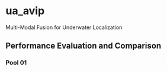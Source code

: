 # ua_avip
Multi-Modal Fusion for Underwater Localization

## Performance Evaluation and Comparison
### Pool 01
